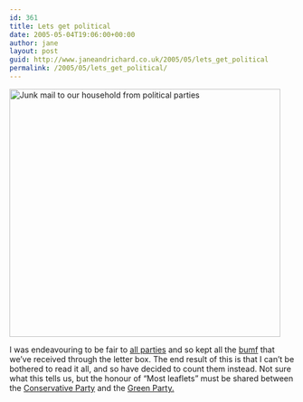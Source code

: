 ```yaml
---
id: 361
title: Lets get political
date: 2005-05-04T19:06:00+00:00
author: jane
layout: post
guid: http://www.janeandrichard.co.uk/2005/05/lets_get_political
permalink: /2005/05/lets_get_political/
---
```


<img src="http://www.janeandrichard.co.uk/blog/img/2005/05/junkmail.jpg" width="479" height="439" alt="Junk mail to our household from political parties" /> 

I was endeavouring to be fair to [all parties](http://news.bbc.co.uk/1/shared/vote2005/html/96.stm) and so kept all the [bumf](http://dictionary.reference.com/search?q=bumf) that we&#8217;ve received through the letter box. The end result of this is that I can&#8217;t be bothered to read it all, and so have decided to count them instead. Not sure what this tells us, but the honour of &#8220;Most leaflets&#8221; must be shared between the [Conservative Party](http://www.mikeweatherley.org.uk/) and the [Green Party.](http://www.keithforwestminster.com/h/f/KEITH/blog//2//)